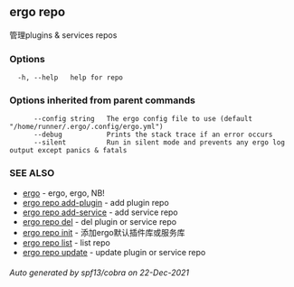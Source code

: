## ergo repo

管理plugins & services repos

### Options

```
  -h, --help   help for repo
```

### Options inherited from parent commands

```
      --config string   The ergo config file to use (default "/home/runner/.ergo/.config/ergo.yml")
      --debug           Prints the stack trace if an error occurs
      --silent          Run in silent mode and prevents any ergo log output except panics & fatals
```

### SEE ALSO

* [ergo](ergo.md)	 - ergo, ergo, NB!
* [ergo repo add-plugin](ergo_repo_add-plugin.md)	 - add plugin repo
* [ergo repo add-service](ergo_repo_add-service.md)	 - add service repo
* [ergo repo del](ergo_repo_del.md)	 - del plugin or service repo
* [ergo repo init](ergo_repo_init.md)	 - 添加ergo默认插件库或服务库
* [ergo repo list](ergo_repo_list.md)	 - list repo
* [ergo repo update](ergo_repo_update.md)	 - update plugin or service repo

###### Auto generated by spf13/cobra on 22-Dec-2021
